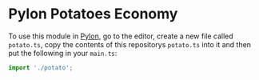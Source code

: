 # Pylon Potatoes Economy

To use this module in [Pylon](http://pylon.bot/), go to the editor, create a new file called `potato.ts`, copy the contents of this repositorys `potato.ts` into it and then put the following in your `main.ts`:
```ts
import './potato';
```

